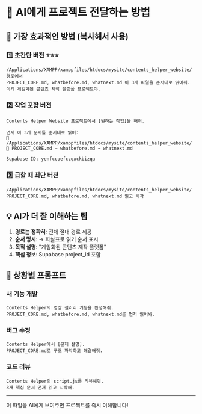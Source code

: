 # 🤖 AI에게 프로젝트 전달하는 방법

## 🎯 가장 효과적인 방법 (복사해서 사용)

### 1️⃣ 초간단 버전 ⭐⭐⭐
```
/Applications/XAMPP/xamppfiles/htdocs/mysite/contents_helper_website/ 경로에서
PROJECT_CORE.md, whatbefore.md, whatnext.md 이 3개 파일을 순서대로 읽어줘.
이게 게임화된 콘텐츠 제작 플랫폼 프로젝트야.
```

### 2️⃣ 작업 포함 버전
```
Contents Helper Website 프로젝트에서 [원하는 작업]을 해줘.

먼저 이 3개 문서를 순서대로 읽어:
📁 /Applications/XAMPP/xamppfiles/htdocs/mysite/contents_helper_website/
📄 PROJECT_CORE.md → whatbefore.md → whatnext.md

Supabase ID: yenfccoefczqxckbizqa
```

### 3️⃣ 급할 때 최단 버전
```
/Applications/XAMPP/xamppfiles/htdocs/mysite/contents_helper_website/
PROJECT_CORE.md, whatbefore.md, whatnext.md 읽고 시작
```

## 💡 AI가 더 잘 이해하는 팁

1. **경로는 정확히**: 전체 절대 경로 제공
2. **순서 명시**: → 화살표로 읽기 순서 표시  
3. **목적 설명**: "게임화된 콘텐츠 제작 플랫폼"
4. **핵심 정보**: Supabase project_id 포함

## 🚀 상황별 프롬프트

### 새 기능 개발
```
Contents Helper의 영상 갤러리 기능을 완성해줘.
PROJECT_CORE.md, whatbefore.md, whatnext.md를 먼저 읽어봐.
```

### 버그 수정
```
Contents Helper에서 [문제 설명].
PROJECT_CORE.md로 구조 파악하고 해결해줘.
```

### 코드 리뷰
```
Contents Helper의 script.js를 리뷰해줘.
3개 핵심 문서 먼저 읽고 시작해.
```

---
이 파일을 AI에게 보여주면 프로젝트를 즉시 이해합니다!